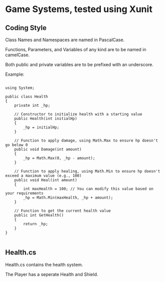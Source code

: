# Game Systems, tested using Xunit

## Coding Style

Class Names and Namespaces are named in PascalCase.

Functions, Parameters, and Variables of any kind are to be named in camelCase.

Both public and private variables are to be prefixed with an underscore.

Example:

```

using System;

public class Health
{
    private int _hp;

    // Constructor to initialize health with a starting value
    public Health(int initialHp)
    {
        _hp = initialHp;
    }

    // Function to apply damage, using Math.Max to ensure hp doesn't go below 0
    public void Damage(int amount)
    {
        _hp = Math.Max(0, _hp - amount);
    }

    // Function to apply healing, using Math.Min to ensure hp doesn't exceed a maximum value (e.g., 100)
    public void Heal(int amount)
    {
        int maxHealth = 100; // You can modify this value based on your requirements
        _hp = Math.Min(maxHealth, _hp + amount);
    }

    // Function to get the current health value
    public int GetHealth()
    {
        return _hp;
    }
}


```

## Health.cs

Health.cs contains the health system.

The Player has a seperate Health and Shield.